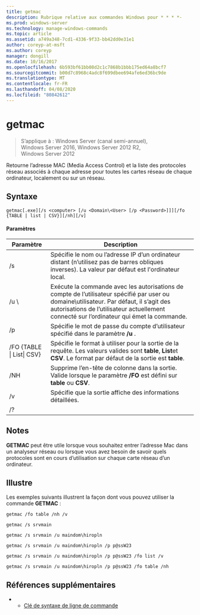 ```yaml
---
title: getmac
description: Rubrique relative aux commandes Windows pour * * * *-
ms.prod: windows-server
ms.technology: manage-windows-commands
ms.topic: article
ms.assetid: a749a348-7cd1-4336-9f33-bb42dd0e31e1
author: coreyp-at-msft
ms.author: coreyp
manager: dongill
ms.date: 10/16/2017
ms.openlocfilehash: 6b593bf61bb08d2c1c7868b1bbb175ed64a8bcf7
ms.sourcegitcommit: b00d7c8968c4adc8f699dbee694afe6ed36bc9de
ms.translationtype: MT
ms.contentlocale: fr-FR
ms.lasthandoff: 04/08/2020
ms.locfileid: "80842612"
---
```

# <a name="getmac"></a>getmac

>S’applique à : Windows Server (canal semi-annuel), Windows Server 2016, Windows Server 2012 R2, Windows Server 2012

Retourne l’adresse MAC (Media Access Control) et la liste des protocoles réseau associés à chaque adresse pour toutes les cartes réseau de chaque ordinateur, localement ou sur un réseau. 
## <a name="syntax"></a>Syntaxe
```
getmac[.exe][/s <computer> [/u <Domain\<User> [/p <Password>]]][/fo {TABLE | list | CSV}][/nh][/v]
```
#### <a name="parameters"></a>Paramètres

|             Paramètre              |                                                                                          Description                                                                                          |
|------------------------------------|-----------------------------------------------------------------------------------------------------------------------------------------------------------------------------------------------|
|           /s <computer>            |                                      Spécifie le nom ou l’adresse IP d’un ordinateur distant (n’utilisez pas de barres obliques inverses). La valeur par défaut est l'ordinateur local.                                       |
|        /u <Domain>\\<User>         | Exécute la commande avec les autorisations de compte de l’utilisateur spécifié par user ou domaine\utilisateur. Par défaut, il s’agit des autorisations de l’utilisateur actuellement connecté sur l’ordinateur qui émet la commande. |
|           /p <Password>            |                                                     Spécifie le mot de passe du compte d’utilisateur spécifié dans le paramètre **/u** .                                                     |
| /FO {TABLE &#124; List&#124; CSV} |                       Spécifie le format à utiliser pour la sortie de la requête. Les valeurs valides sont **table**, **List**et **CSV**. Le format par défaut de la sortie est **table**.                        |
|                /NH                 |                                             Supprime l’en-tête de colonne dans la sortie. Valide lorsque le paramètre **/FO** est défini sur **table** ou **CSV**.                                              |
|                 /v                 |                                                                    Spécifie que la sortie affiche des informations détaillées.                                                                     |
|                 /?                 |                                                                                                                                                                                               |

## <a name="remarks"></a>Notes
**GETMAC** peut être utile lorsque vous souhaitez entrer l’adresse Mac dans un analyseur réseau ou lorsque vous avez besoin de savoir quels protocoles sont en cours d’utilisation sur chaque carte réseau d’un ordinateur.
## <a name="examples"></a><a name=BKMK_Examples></a>Illustre
Les exemples suivants illustrent la façon dont vous pouvez utiliser la commande **GETMAC** :
```
getmac /fo table /nh /v
```
```
getmac /s srvmain
```
```
getmac /s srvmain /u maindom\hiropln
```
```
getmac /s srvmain /u maindom\hiropln /p p@ssW23
```
```
getmac /s srvmain /u maindom\hiropln /p p@ssW23 /fo list /v
```
```
getmac /s srvmain /u maindom\hiropln /p p@ssW23 /fo table /nh
```
## <a name="additional-references"></a>Références supplémentaires
-   - [Clé de syntaxe de ligne de commande](command-line-syntax-key.md)
